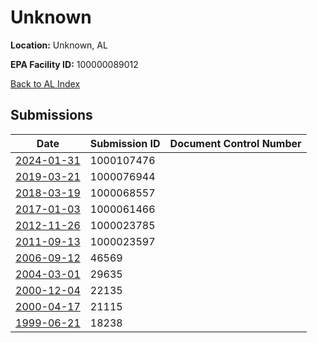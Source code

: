 # Unknown

**Location:** Unknown, AL

**EPA Facility ID:** 100000089012

[Back to AL Index](../../index.md)

## Submissions

| Date | Submission ID | Document Control Number |
|------|--------------|-------------------------|
| [2024-01-31](submissions/1000107476.md) | 1000107476 |  |
| [2019-03-21](submissions/1000076944.md) | 1000076944 |  |
| [2018-03-19](submissions/1000068557.md) | 1000068557 |  |
| [2017-01-03](submissions/1000061466.md) | 1000061466 |  |
| [2012-11-26](submissions/1000023785.md) | 1000023785 |  |
| [2011-09-13](submissions/1000023597.md) | 1000023597 |  |
| [2006-09-12](submissions/46569.md) | 46569 |  |
| [2004-03-01](submissions/29635.md) | 29635 |  |
| [2000-12-04](submissions/22135.md) | 22135 |  |
| [2000-04-17](submissions/21115.md) | 21115 |  |
| [1999-06-21](submissions/18238.md) | 18238 |  |
